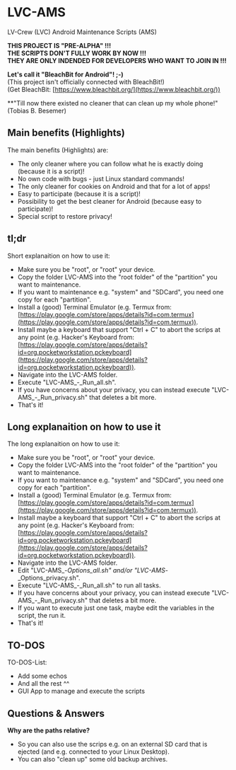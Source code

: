 # LVC-AMS
LV-Crew (LVC) Android Maintenance Scripts (AMS)


**THIS PROJECT IS "PRE-ALPHA" !!!**  
**THE SCRIPTS DON'T FULLY WORK BY NOW !!!**  
**THEY ARE ONLY INDENDED FOR DEVELOPERS WHO WANT TO JOIN IN !!!**


**Let's call it "BleachBit for Android"! ;-)**  
(This project isn't officially connected with BleachBit!)  
(Get BleachBit: [https://www.bleachbit.org/](https://www.bleachbit.org/))


**"Till now there existed no cleaner that can clean up my whole phone!"  
(Tobias B. Besemer)

## Main benefits (Highlights)
The main benefits (Highlights) are:
- The only cleaner where you can follow what he is exactly doing (because it is a script)!
- No own code with bugs - just Linux standard commands!
- The only cleaner for cookies on Android and that for a lot of apps!
- Easy to participate (because it is a script)!
- Possibility to get the best cleaner for Android (because easy to participate)!
- Special script to restore privacy!


## tl;dr
Short explanaition on how to use it:
- Make sure you be "root", or "root" your device.
- Copy the folder LVC-AMS into the "root folder" of the "partition" you want to maintenance.
- If you want to maintenance e.g. "system" and "SDCard", you need one copy for each "partition".
- Install a (good) Terminal Emulator (e.g. Termux from: [https://play.google.com/store/apps/details?id=com.termux](https://play.google.com/store/apps/details?id=com.termux)).
- Install maybe a keyboard that support "Ctrl + C" to abort the scrips at any point (e.g. Hacker's Keyboard from: [https://play.google.com/store/apps/details?id=org.pocketworkstation.pckeyboard](https://play.google.com/store/apps/details?id=org.pocketworkstation.pckeyboard)).
- Navigate into the LVC-AMS folder.
- Execute "LVC-AMS_-_Run_all.sh".
- If you have concerns about your privacy, you can instead execute "LVC-AMS_-_Run_privacy.sh" that deletes a bit more.
- That's it!


## Long explanaition on how to use it
The long explanaition on how to use it:
- Make sure you be "root", or "root" your device.
- Copy the folder LVC-AMS into the "root folder" of the "partition" you want to maintenance.
- If you want to maintenance e.g. "system" and "SDCard", you need one copy for each "partition".
- Install a (good) Terminal Emulator (e.g. Termux from: [https://play.google.com/store/apps/details?id=com.termux](https://play.google.com/store/apps/details?id=com.termux)).
- Install maybe a keyboard that support "Ctrl + C" to abort the scrips at any point (e.g. Hacker's Keyboard from: [https://play.google.com/store/apps/details?id=org.pocketworkstation.pckeyboard](https://play.google.com/store/apps/details?id=org.pocketworkstation.pckeyboard)).
- Navigate into the LVC-AMS folder.
- Edit "LVC-AMS_-_Options_all.sh" and/or "LVC-AMS_-_Options_privacy.sh".
- Execute "LVC-AMS_-_Run_all.sh" to run all tasks.
- If you have concerns about your privacy, you can instead execute "LVC-AMS_-_Run_privacy.sh" that deletes a bit more.
- If you want to execute just one task, maybe edit the variables in the script, the run it.
- That's it!


## TO-DOS
TO-DOS-List:
- Add some echos
- And all the rest ^^
- GUI App to manage and execute the scripts


## Questions & Answers
**Why are the paths relative?**
- So you can also use the scrips e.g. on an external SD card that is ejected (and e.g. connected to your Linux Desktop).
- You can also "clean up" some old backup archives.
